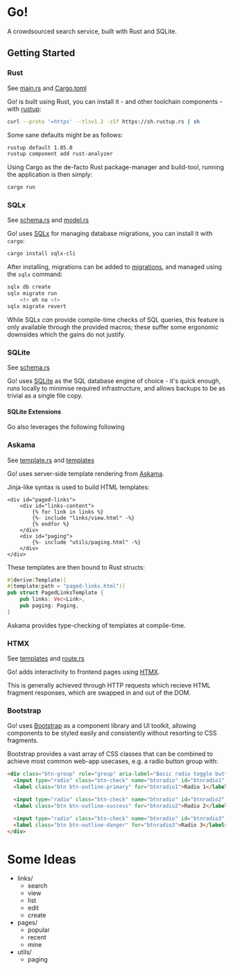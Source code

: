 # Go!

A crowdsourced search service, built with Rust and SQLite.

## Getting Started

### Rust
See [main.rs](src/main.rs) and [Cargo.toml](Cargo.toml)

Go! is built using Rust, you can install it - and other toolchain components - with [rustup](https://rustup.rs/):
```sh
curl --proto '=https' --tlsv1.2 -sSf https://sh.rustup.rs | sh
```

Some sane defaults might be as follows:
```sh
rustup default 1.85.0
rustup component add rust-analyzer
```

Using Cargo as the de-facto Rust package-manager and build-tool, running the application is then simply:
```sh
cargo run
```


### SQLx
See [schema.rs](src/schema.rs) and [model.rs](src/model.rs)

Go! uses [SQLx](https://docs.rs/sqlx/latest/sqlx/) for managing database migrations, you can install it with `cargo`:
```sh
cargo install sqlx-cli
```

After installing, migrations can be added to [migrations](migrations), and managed using the `sqlx` command:
```sh
sqlx db create
sqlx migrate run
    <!> oh no <!>
sqlx migrate revert
```

While SQLx _can_ provide compile-time checks of SQL queries, this feature is only available through the provided macros; these suffer some ergonomic downsides which the gains do not justify.


### SQLite
See [schema.rs](src/schema.rs)

Go! uses [SQLite](https://www.sqlite.org/docs.html) as the SQL database engine of choice - it's quick enough, runs locally to minimise required infrastructure, and allows backups to be as trivial as a single file copy.

#### SQLite Extensions
Go also leverages the following following 



### Askama
See [template.rs](src/template.rs) and [templates](templates)

Go! uses server-side template rendering from [Askama](https://docs.rs/askama/latest/askama/).

Jinja-like syntax is used to build HTML templates:
```jinja
<div id="paged-links">
    <div id="links-content">
        {% for link in links %}
        {%- include "links/view.html" -%}
        {% endfor %}
    </div>
    <div id="paging">
        {%- include "utils/paging.html" -%}
    </div>
</div>
```

These templates are then bound to Rust structs:
```rust
#[derive(Template)]
#[template(path = "paged-links.html")]
pub struct PagedLinksTemplate {
    pub links: Vec<Link>,
    pub paging: Paging,
}
```

Askama provides type-checking of templates at compile-time.


### HTMX
See [templates](templates) and [route.rs](src/route.rs)

Go! adds interactivity to frontend pages using [HTMX](https://htmx.org/docs/).

This is generally achieved through HTTP <verb> requests which recieve HTML fragment responses, which are swapped in and out of the DOM.


### Bootstrap
Go! uses [Bootstrap](https://getbootstrap.com/docs/5.3/getting-started/introduction/) as a component library and UI toolkit, allowing components to be styled easily and consistently without resorting to CSS fragments.

Bootstrap provides a vast array of CSS classes that can be combined to achieve most common web-app usecases, e.g. a radio button group with:
```html
<div class="btn-group" role="group" aria-label="Basic radio toggle button group">
  <input type="radio" class="btn-check" name="btnradio" id="btnradio1" autocomplete="off" checked>
  <label class="btn btn-outline-primary" for="btnradio1">Radio 1</label>

  <input type="radio" class="btn-check" name="btnradio" id="btnradio2" autocomplete="off">
  <label class="btn btn-outline-success" for="btnradio2">Radio 2</label>

  <input type="radio" class="btn-check" name="btnradio" id="btnradio3" autocomplete="off">
  <label class="btn btn-outline-danger" for="btnradio3">Radio 3</label>
</div>
```


# Some Ideas

* links/
  * search
  * view
  * list
  * edit
  * create
* pages/
  * popular
  * recent
  * mine
* utils/
  * paging
